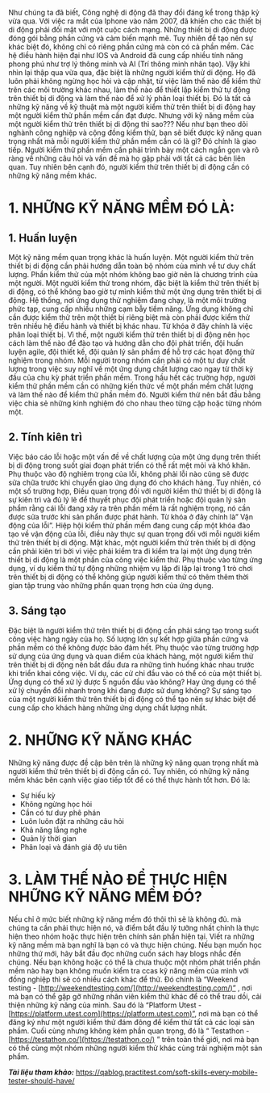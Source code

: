 Như chúng ta đã biết, Công nghệ di động đã thay đổi đáng kể trong thập kỷ vừa qua. 
Với việc ra mắt của Iphone vào năm 2007, đã khiến cho các thiết bị di động phải đối mặt với một cuộc cách mạng. Những thiết bị di động được đóng gói bằng phần cứng và cảm biến mạnh mẽ. 
Tuy nhiên để tạo nên sự khác biệt đó, không chỉ có riêng phần cứng mà còn có cả phần mềm. 
Các hệ điều hành hiện đại như IOS và Android đã cung cấp nhiều tính năng phong phú như trợ lý thông minh và AI (Trí thông minh nhân tạo). 
Vậy khi nhìn lại thập qua vừa qua, đặc biệt là những người kiểm thử di động. Họ đã luôn phải không ngừng học hỏi và cập nhật, từ việc làm thế nào để kiểm thử trên các môi trường khác nhau, làm thế nào để thiết lập kiểm thử tự động trên thiết bị di động và làm thế nào để xử lý phân loại thiết bị. Đó là tất cả những kỹ năng về kỹ thuật mà một người kiểm thử trên thiết bị di động hay một người kiểm thử phần mềm cần đạt được. Nhưng với kỹ năng mềm của một người kiểm thử trên thiết bị di động thì sao??? 
Nếu như bạn theo dõi nghành công nghiệp và cộng đồng kiểm thử, bạn sẽ biết được kỹ năng quan trọng nhất mà mỗi người kiểm thử phần mềm cần có là gì? Đó chính là giao tiếp. 
Người kiểm thử phần mềm cần phải trình bày một cách ngắn gọn và rõ ràng về những câu hỏi và vấn đề mà họ gặp phải với tất cả các bên liên quan. Tuy nhiên bên cạnh đó, người kiểm thử trên thiết bị di động cần có những kỹ năng mềm khác. 

# 1. NHỮNG KỸ NĂNG MỀM ĐÓ LÀ: 

## 1. Huấn luyện

Một kỹ năng mềm quan trọng khác là huấn luyện. Một người kiểm thử trên thiết bị di động cần phải hướng dẫn toàn bộ nhóm của mình về tư duy chất lượng. Phần kiểm thử của một nhóm không bao giờ nên là chương trình của một người. 
Một người kiểm thử trong nhóm, đặc biệt là kiểm thử trên thiết bị di động, có thể không bao giờ  tự mình kiểm thử một ứng dụng trên thiết bị di động. Hệ thống, nơi ứng dụng thử nghiệm đang chạy, là một môi trường phức tạp, cung cấp nhiều những cạm bẫy tiềm năng. Ứng dụng không chỉ cần được kiểm thử trên một thiết bị riêng biệt mà còn phải được kiểm thử trên nhiều hệ điều hành và thiết bị khác nhau. Từ khóa ở đây chính là việc phân loại thiết bị. 
Vì thế, một người kiểm thử trên thiết bị di động nên học cách làm thế nào để đào tạo và hướng dẫn cho đội phát triển, đội huấn luyện agile, đội thiết kế, đội quản lý sản phẩm để hỗ trợ các họat động thử nghiệm trong nhóm. 
Mỗi người trong nhóm cần phải có một tư duy chất lượng trong việc suy nghĩ về một ứng dụng chất lượng cao ngay từ thời kỳ đầu của chu kỳ phát triển phần mềm. 
Trong hầu hết các trường hợp, người kiểm thử phần mềm cần có những kiến thức về một phần mềm chất lượng và làm thế nào để kiểm thử  phần mềm đó. Người kiểm thử nên bắt đầu bằng việc chia sẻ những kinh nghiệm đó cho nhau theo từng cặp hoặc từng nhóm một. 

## 2. Tính kiên trì

Việc báo cáo lỗi hoặc một vấn đề về chất lượng của một ứng dụng trên thiết bị di động trong suốt giai đoạn phát triển có thể rất mệt mỏi và khó khăn. Phụ thuộc vào độ nghiêm trọng của lỗi, không phải lỗi nào cũng sẽ được sửa chữa trước khi chuyển giao ứng dụng đó cho khách hàng. 
Tuy nhiên, có một số trường hợp, Điều quan trọng đối với người kiểm thử  thiết bị di động là sự kiên trì và đủ lý lẽ để thuyết phục đội phát triển hoặc đội quản lý sản phẩm rằng cái lỗi đang xảy ra trên phần mềm là rất nghiệm trọng, nó cần được sửa trước khi sản phẩn được phát hành. Từ khóa ở đây chính là” Vận động của lỗi”. Hiệp hội kiểm thử phần mềm đang cung cấp một khóa đào tạo về vận động của lỗi, điều này thực sự quan trọng đối với mỗi người kiểm thử trên thiết bị di động. 
Mặt khác, một người kiểm thử trên thiết bị di động cần phải kiên trì bởi vì việc phải kiểm tra đi kiểm tra lại một ứng dụng trên thiết bị di động là một phần của công việc kiểm thử. Phụ thuộc vào từng ứng dụng, ví dụ kiểm thử tự động những nhiệm vụ lặp đi lặp lại trong 1 trò chơi trên thiết bị di động có thể không giúp người kiểm thử có thêm thêm thời gian tập trung vào những phần quan trọng hơn của ứng dụng.  

## 3. Sáng tạo

Đặc biệt là người kiểm thử trên thiết bị di động cần phải sáng tạo trong suốt công việc hàng ngày của họ. Số lượng lớn sự kết hợp giữa phần cứng và phần mềm có thể không được bảo đảm hết. Phụ thuộc vào từng trường hợp sử dụng của ứng dụng và quan điểm của khách hàng, một người kiểm thử trên thiết bị di động nên bắt đầu đưa ra những tình huống khác nhau trước khi triển khai công việc. 
Ví dụ, các cử chỉ đầu vào có thể có của một thiết bị. Ứng dụng có thể xử lý được 5 nguồn đầu vào không? Hay ứng dụng có thể xử lý chuyển đổi nhanh trong khi đang được sử dụng không? Sự sáng tạo của một người kiểm thử trên thiết bị di động có thể tạo nên sự khác biệt để cung cấp cho khách hàng những ứng dụng chất lượng nhất. 

# 2. NHỮNG KỸ NĂNG KHÁC

Những kỹ năng được đề cập bên trên là những kỹ năng quan trọng nhất mà người kiểm thử trên thiết bị di động cần có. Tuy nhiên, có những kỹ năng mềm khác bên cạnh việc giao tiếp tốt để có thể thực hành tốt hơn. Đó là: 
+ Sự hiếu kỳ
+ Không ngừng học hỏi
+ Cần có tư duy phê phán
+ Luôn luôn đặt ra những câu hỏi
+ Khả năng lắng nghe
+ Quản lý thời gian
+ Phân loại và đánh giá độ ưu tiên

# 3. LÀM THẾ NÀO ĐỂ THỰC HIỆN NHỮNG KỸ NĂNG MỀM ĐÓ? 

 Nếu chỉ ở mức biết những kỹ năng mềm đó thôi thì sẽ là không đủ. mà chúng ta cần phải thực hiện nó, và điểm bắt đầu lý tưởng nhất chính là thực hiện theo nhóm hoặc thực hiện trên chính sản phẩn hiện tại. 
Viết ra những kỹ năng mềm mà bạn nghĩ là bạn có và thực hiện chúng. Nếu bạn muốn học những thứ mới, hãy bắt đầu đọc những cuốn sách hay blogs nhắc đến chúng. 
Nếu bạn không hoặc có thể là chưa thuộc một nhóm phát triển phần mềm nào hay bạn không muốn kiểm tra ccas kỹ năng mềm của mình với đồng nghiệp thì sẽ có nhiều cách khác để thử. 
Đó chính là “Weekend testing - [http://weekendtesting.com/](http://weekendtesting.com/)” , nơi mà bạn có thể gặp gỡ những nhân viên kiểm thử khác để có thể trau dồi, cải thiện những kỹ năng của mình. Sau đó là “Platform Utest - [https://platform.utest.com](https://platform.utest.com)”, nơi mà bạn có thể đăng ký như một người kiểm thử đám đông để kiểm thử tất cả các loại sản phầm. Cuối cùng nhưng không kém phần quan trọng, đó là “ Testathon - [https://testathon.co/](https://testathon.co/) ” trên toàn thế giới, nơi mà bạn có thể cùng một nhóm những người kiểm thử khác cùng trải nghiệm một sản phẩm.
 
***Tài liệu tham khảo:*** 
https://qablog.practitest.com/soft-skills-every-mobile-tester-should-have/